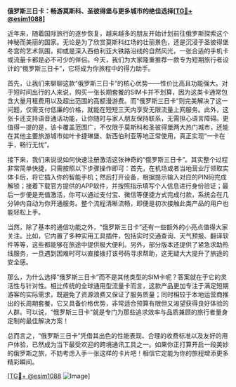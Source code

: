 **俄罗斯三日卡：畅游莫斯科、圣彼得堡与更多城市的绝佳选择[[TG💪+ @esim1088](https://t.me/s/esim1088)]**

近年来，随着国际旅行的逐步恢复，越来越多的朋友开始计划前往俄罗斯探索这个神秘而美丽的国家。无论是为了欣赏莫斯科红场的壮丽景色，还是沉浸于圣彼得堡冬宫的艺术氛围，抑或是深入西伯利亚大铁路沿线的自然风光，一张合适的手机卡或流量卡都是必不可少的伴侣。今天，我们为大家隆重推荐一款专为短期旅行者设计的“俄罗斯三日卡”，它将成为你旅程中的得力助手。

首先，让我们来聊聊这款“俄罗斯三日卡”的核心优势——性价比高且功能强大。对于短时间出行的人来说，购买一张长期套餐的SIM卡并不划算，因为这类卡通常包含大量月租费用以及超出范围的高额漫游费。而“俄罗斯三日卡”则完美解决了这一问题，仅需支付低廉的价格，就能在短短三天内享受无限流量上网服务。此外，这张卡还支持语音通话功能，让你随时与家人朋友保持联系，无需担心语言障碍。更值得一提的是，该卡覆盖范围广，不仅限于莫斯科和圣彼得堡两大热门城市，还能在其他主要旅游城市如叶卡捷琳堡、新西伯利亚等地正常使用，真正实现“一卡在手，畅行无忧”。

接下来，我们来说说如何快速注册激活这张神奇的“俄罗斯三日卡”。其实整个过程非常简单快捷，只需按照以下步骤操作即可：首先，在机场或者当地营业厅领取实体卡后，将它插入你的智能手机；然后打开设备，根据提示输入对应的PIN码完成解锁；接着下载官方提供的APP软件，并按照指示填写个人信息进行身份验证；最后一步便是充值激活，你可以通过支付宝、微信等便捷方式完成付款，系统会在几分钟内自动为你开通服务。整个流程清晰流畅，即便是初次接触此类产品的用户也能轻松上手。

当然，除了基本的通信功能之外，“俄罗斯三日卡”还有一些额外的小亮点值得大家关注。比如，它内置了多种实用工具插件，包括实时交通查询、天气预报、翻译软件等等，这些都能够在旅途中提供极大便利。另外，部分版本还提供了紧急求助热线服务，一旦遇到困难时可以直接拨打该号码寻求帮助，这无疑大大提升了旅途的安全感。

那么，为什么选择“俄罗斯三日卡”而不是其他类型的SIM卡呢？答案就在于它的灵活性与针对性。相比传统的全球通用型流量卡而言，这款产品更加专注于满足短期游客的实际需求，既避免了资源浪费又保证了服务质量；同时相较于本地运营商推出的长周期套餐，它又具备价格优势，非常适合预算有限但又渴望获得良好体验的人群。可以说，“俄罗斯三日卡”就是专门为那些追求效率与品质兼顾的旅行者量身定制的最佳解决方案！

总而言之，“俄罗斯三日卡”凭借其出色的性能表现、合理的收费标准以及友好的用户体验，已然成为当下最受欢迎的跨境通讯工具之一。如果你正打算开启一段美妙的俄罗斯之旅，不妨考虑入手一张这样的卡片吧！相信它定能为你的旅程增添更多精彩瞬间。

[[TG💪+ @esim1088](https://t.me/s/esim1088) ![Image](https://i.postimg.cc/4NQfJmqS/Snipaste-2025-05-13-00-14-12.png)]